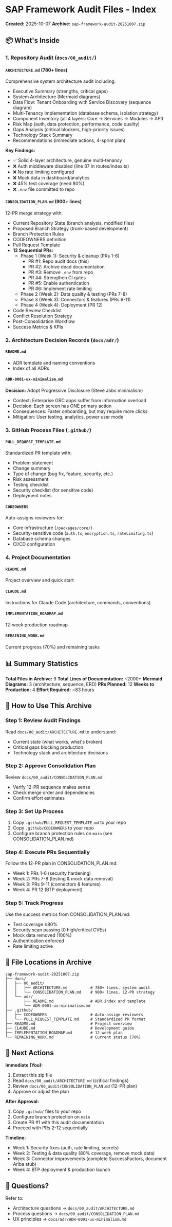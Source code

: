 # SAP Framework Audit Files - Index

**Created:** 2025-10-07
**Archive:** `sap-framework-audit-20251007.zip`

## 📦 What's Inside

### 1. Repository Audit (`docs/00_audit/`)

#### `ARCHITECTURE.md` (780+ lines)
Comprehensive system architecture audit including:
- Executive Summary (strengths, critical gaps)
- System Architecture (Mermaid diagrams)
- Data Flow: Tenant Onboarding with Service Discovery (sequence diagram)
- Multi-Tenancy Implementation (database schema, isolation strategy)
- Component Inventory (all 4 layers: Core → Services → Modules → API)
- Risk Map (auth, data protection, performance, code quality)
- Gaps Analysis (critical blockers, high-priority issues)
- Technology Stack Summary
- Recommendations (immediate actions, 4-sprint plan)

**Key Findings:**
- ✅ Solid 4-layer architecture, genuine multi-tenancy
- ❌ Auth middleware disabled (line 37 in routes/index.ts)
- ❌ No rate limiting configured
- ❌ Mock data in dashboard/analytics
- ❌ 45% test coverage (need 80%)
- ❌ `.env` file committed to repo

#### `CONSOLIDATION_PLAN.md` (900+ lines)
12-PR merge strategy with:
- Current Repository State (branch analysis, modified files)
- Proposed Branch Strategy (trunk-based development)
- Branch Protection Rules
- CODEOWNERS definition
- Pull Request Template
- **12 Sequential PRs:**
  - Phase 1 (Week 1): Security & cleanup (PRs 1-6)
    - PR #1: Repo audit docs (this)
    - PR #2: Archive dead documentation
    - PR #3: Remove `.env` from repo
    - PR #4: Strengthen CI gates
    - PR #5: Enable authentication
    - PR #6: Implement rate limiting
  - Phase 2 (Week 2): Data quality & testing (PRs 7-8)
  - Phase 3 (Week 3): Connectors & features (PRs 9-11)
  - Phase 4 (Week 4): Deployment (PR 12)
- Code Review Checklist
- Conflict Resolution Strategy
- Post-Consolidation Workflow
- Success Metrics & KPIs

### 2. Architecture Decision Records (`docs/adr/`)

#### `README.md`
- ADR template and naming conventions
- Index of all ADRs

#### `ADR-0001-ux-minimalism.md`
**Decision:** Adopt Progressive Disclosure (Steve Jobs minimalism)
- Context: Enterprise GRC apps suffer from information overload
- Decision: Each screen has ONE primary action
- Consequences: Faster onboarding, but may require more clicks
- Mitigation: User testing, analytics, power user mode

### 3. GitHub Process Files (`.github/`)

#### `PULL_REQUEST_TEMPLATE.md`
Standardized PR template with:
- Problem statement
- Change summary
- Type of change (bug fix, feature, security, etc.)
- Risk assessment
- Testing checklist
- Security checklist (for sensitive code)
- Deployment notes

#### `CODEOWNERS`
Auto-assigns reviewers for:
- Core infrastructure (`/packages/core/`)
- Security-sensitive code (`auth.ts`, `encryption.ts`, `rateLimiting.ts`)
- Database schema changes
- CI/CD configuration

### 4. Project Documentation

#### `README.md`
Project overview and quick start

#### `CLAUDE.md`
Instructions for Claude Code (architecture, commands, conventions)

#### `IMPLEMENTATION_ROADMAP.md`
12-week production roadmap

#### `REMAINING_WORK.md`
Current progress (70%) and remaining tasks

## 📊 Summary Statistics

**Total Files in Archive:** 9
**Total Lines of Documentation:** ~2000+
**Mermaid Diagrams:** 3 (architecture, sequence, ERD)
**PRs Planned:** 12
**Weeks to Production:** 4
**Effort Required:** ~83 hours

## 🚀 How to Use This Archive

### Step 1: Review Audit Findings
Read `docs/00_audit/ARCHITECTURE.md` to understand:
- Current state (what works, what's broken)
- Critical gaps blocking production
- Technology stack and architecture decisions

### Step 2: Approve Consolidation Plan
Review `docs/00_audit/CONSOLIDATION_PLAN.md`:
- Verify 12-PR sequence makes sense
- Check merge order and dependencies
- Confirm effort estimates

### Step 3: Set Up Process
1. Copy `.github/PULL_REQUEST_TEMPLATE.md` to your repo
2. Copy `.github/CODEOWNERS` to your repo
3. Configure branch protection rules on `main` (see CONSOLIDATION_PLAN.md)

### Step 4: Execute PRs Sequentially
Follow the 12-PR plan in CONSOLIDATION_PLAN.md:
- Week 1: PRs 1-6 (security hardening)
- Week 2: PRs 7-8 (testing & mock data removal)
- Week 3: PRs 9-11 (connectors & features)
- Week 4: PR 12 (BTP deployment)

### Step 5: Track Progress
Use the success metrics from CONSOLIDATION_PLAN.md:
- Test coverage ≥80%
- Security scan passing (0 high/critical CVEs)
- Mock data removed (100%)
- Authentication enforced
- Rate limiting active

## 📁 File Locations in Archive

```
sap-framework-audit-20251007.zip
├── docs/
│   ├── 00_audit/
│   │   ├── ARCHITECTURE.md          # 780+ lines, system audit
│   │   └── CONSOLIDATION_PLAN.md    # 900+ lines, 12-PR strategy
│   └── adr/
│       ├── README.md                # ADR index and template
│       └── ADR-0001-ux-minimalism.md
├── .github/
│   ├── CODEOWNERS                   # Auto-assign reviewers
│   └── PULL_REQUEST_TEMPLATE.md     # Standardized PR format
├── README.md                        # Project overview
├── CLAUDE.md                        # Development guide
├── IMPLEMENTATION_ROADMAP.md        # 12-week plan
└── REMAINING_WORK.md                # Current status (70%)
```

## 🎯 Next Actions

**Immediate (You):**
1. Extract this zip file
2. Read `docs/00_audit/ARCHITECTURE.md` (critical findings)
3. Review `docs/00_audit/CONSOLIDATION_PLAN.md` (12-PR plan)
4. Approve or adjust the plan

**After Approval:**
1. Copy `.github/` files to your repo
2. Configure branch protection on `main`
3. Create PR #1 with this audit documentation
4. Proceed with PRs 2-12 sequentially

**Timeline:**
- Week 1: Security fixes (auth, rate limiting, secrets)
- Week 2: Testing & data quality (80% coverage, remove mock data)
- Week 3: Connector improvements (complete SuccessFactors, document Ariba stub)
- Week 4: BTP deployment & production launch

## 📧 Questions?

Refer to:
- Architecture questions → `docs/00_audit/ARCHITECTURE.md`
- Process questions → `docs/00_audit/CONSOLIDATION_PLAN.md`
- UX principles → `docs/adr/ADR-0001-ux-minimalism.md`
